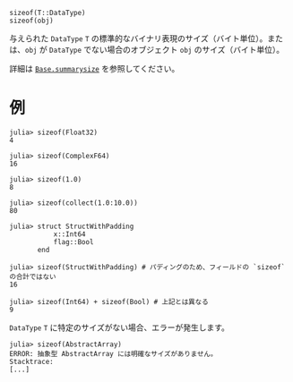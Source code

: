 ```
sizeof(T::DataType)
sizeof(obj)
```

与えられた `DataType` `T` の標準的なバイナリ表現のサイズ（バイト単位）。または、`obj` が `DataType` でない場合のオブジェクト `obj` のサイズ（バイト単位）。

詳細は [`Base.summarysize`](@ref) を参照してください。

# 例

```jldoctest
julia> sizeof(Float32)
4

julia> sizeof(ComplexF64)
16

julia> sizeof(1.0)
8

julia> sizeof(collect(1.0:10.0))
80

julia> struct StructWithPadding
           x::Int64
           flag::Bool
       end

julia> sizeof(StructWithPadding) # パディングのため、フィールドの `sizeof` の合計ではない
16

julia> sizeof(Int64) + sizeof(Bool) # 上記とは異なる
9
```

`DataType` `T` に特定のサイズがない場合、エラーが発生します。

```jldoctest
julia> sizeof(AbstractArray)
ERROR: 抽象型 AbstractArray には明確なサイズがありません。
Stacktrace:
[...]
```
